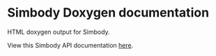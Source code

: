 Simbody Doxygen documentation
=============================

HTML doxygen output for Simbody.

View this Simbody API documentation [here](https://simbody.github.io).
